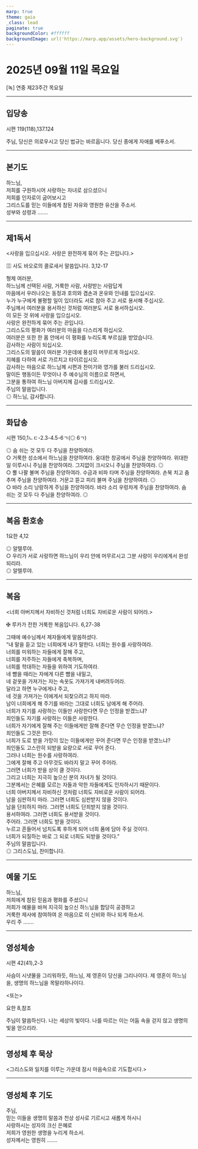 ```yaml
---
marp: true
theme: gaia
_class: lead
paginate: true
backgroundColor: #ffffff
backgroundImage: url('https://marp.app/assets/hero-background.svg')
---
```


# 2025년 09월 11일 목요일

[녹] 연중 제23주간 목요일  




---

## 입당송

시편 119(118),137.124

주님, 당신은 의로우시고 당신 법규는 바르옵니다. 당신 종에게 자애를 베푸소서.  
  


---

## 본기도

하느님,  
저희를 구원하시어 사랑하는 자녀로 삼으셨으니  
저희를 인자로이 굽어보시고  
그리스도를 믿는 이들에게 참된 자유와 영원한 유산을 주소서.  
성부와 성령과 …….  
  


---

## 제1독서

<사랑을 입으십시오. 사랑은 완전하게 묶어 주는 끈입니다.>

▥ 사도 바오로의 콜로새서 말씀입니다. 3,12-17

형제 여러분,  
하느님께 선택된 사람, 거룩한 사람, 사랑받는 사람답게  
마음에서 우러나오는 동정과 호의와 겸손과 온유와 인내를 입으십시오.  
누가 누구에게 불평할 일이 있더라도 서로 참아 주고 서로 용서해 주십시오.  
주님께서 여러분을 용서하신 것처럼 여러분도 서로 용서하십시오.  
이 모든 것 위에 사랑을 입으십시오.  
사랑은 완전하게 묶어 주는 끈입니다.  
그리스도의 평화가 여러분의 마음을 다스리게 하십시오.  
여러분은 또한 한 몸 안에서 이 평화를 누리도록 부르심을 받았습니다.  
감사하는 사람이 되십시오.  
그리스도의 말씀이 여러분 가운데에 풍성히 머무르게 하십시오.  
지혜를 다하여 서로 가르치고 타이르십시오.  
감사하는 마음으로 하느님께 시편과 찬미가와 영가를 불러 드리십시오.  
말이든 행동이든 무엇이나 주 예수님의 이름으로 하면서,  
그분을 통하여 하느님 아버지께 감사를 드리십시오.  
주님의 말씀입니다.  
◎ 하느님, 감사합니다.  
  


---

## 화답송

시편 150,1ㄴㄷ-2.3-4.5-6ㄱ(◎ 6ㄱ)

◎ 숨 쉬는 것 모두 다 주님을 찬양하여라.  
○ 거룩한 성소에서 하느님을 찬양하여라. 웅대한 창공에서 주님을 찬양하여라. 위대한 일 이루시니 주님을 찬양하여라. 그지없이 크시오니 주님을 찬양하여라. ◎  
○ 뿔 나팔 불며 주님을 찬양하여라. 수금과 비파 타며 주님을 찬양하여라. 손북 치고 춤추며 주님을 찬양하여라. 거문고 뜯고 피리 불며 주님을 찬양하여라. ◎  
○ 바라 소리 낭랑하게 주님을 찬양하여라. 바라 소리 우렁차게 주님을 찬양하여라. 숨 쉬는 것 모두 다 주님을 찬양하여라. ◎  
  


---

## 복음 환호송

1요한 4,12

◎ 알렐루야.  
○ 우리가 서로 사랑하면 하느님이 우리 안에 머무르시고 그분 사랑이 우리에게서 완성되리라.  
◎ 알렐루야.  
  


---

## 복음

<너희 아버지께서 자비하신 것처럼 너희도 자비로운 사람이 되어라.>

✠ 루카가 전한 거룩한 복음입니다. 6,27-38

그때에 예수님께서 제자들에게 말씀하셨다.  
“내 말을 듣고 있는 너희에게 내가 말한다. 너희는 원수를 사랑하여라.  
너희를 미워하는 자들에게 잘해 주고,  
너희를 저주하는 자들에게 축복하며,  
너희를 학대하는 자들을 위하여 기도하여라.  
네 뺨을 때리는 자에게 다른 뺨을 내밀고,  
네 겉옷을 가져가는 자는 속옷도 가져가게 내버려두어라.  
달라고 하면 누구에게나 주고,  
네 것을 가져가는 이에게서 되찾으려고 하지 마라.  
남이 너희에게 해 주기를 바라는 그대로 너희도 남에게 해 주어라.  
너희가 자기를 사랑하는 이들만 사랑한다면 무슨 인정을 받겠느냐?  
죄인들도 자기를 사랑하는 이들은 사랑한다.  
너희가 자기에게 잘해 주는 이들에게만 잘해 준다면 무슨 인정을 받겠느냐?  
죄인들도 그것은 한다.  
너희가 도로 받을 가망이 있는 이들에게만 꾸어 준다면 무슨 인정을 받겠느냐?  
죄인들도 고스란히 되받을 요량으로 서로 꾸어 준다.  
그러나 너희는 원수를 사랑하여라.  
그에게 잘해 주고 아무것도 바라지 말고 꾸어 주어라.  
그러면 너희가 받을 상이 클 것이다.  
그리고 너희는 지극히 높으신 분의 자녀가 될 것이다.  
그분께서는 은혜를 모르는 자들과 악한 자들에게도 인자하시기 때문이다.  
너희 아버지께서 자비하신 것처럼 너희도 자비로운 사람이 되어라.  
남을 심판하지 마라. 그러면 너희도 심판받지 않을 것이다.  
남을 단죄하지 마라. 그러면 너희도 단죄받지 않을 것이다.  
용서하여라. 그러면 너희도 용서받을 것이다.  
주어라. 그러면 너희도 받을 것이다.  
누르고 흔들어서 넘치도록 후하게 되어 너희 품에 담아 주실 것이다.  
너희가 되질하는 바로 그 되로 너희도 되받을 것이다.”  
주님의 말씀입니다.  
◎ 그리스도님, 찬미합니다.  
  


---

## 예물 기도

하느님,  
저희에게 참된 믿음과 평화를 주셨으니  
저희가 예물을 바쳐 지극히 높으신 하느님을 합당히 공경하고  
거룩한 제사에 참여하여 온 마음으로 이 신비와 하나 되게 하소서.  
우리 주 …….  
  


---

## 영성체송

시편 42(41),2-3

사슴이 시냇물을 그리워하듯, 하느님, 제 영혼이 당신을 그리나이다. 제 영혼이 하느님을, 생명의 하느님을 목말라하나이다.  
  
<또는>  
  
요한 8,참조  
  
주님이 말씀하신다. 나는 세상의 빛이다. 나를 따르는 이는 어둠 속을 걷지 않고 생명의 빛을 얻으리라.  


---

## 영성체 후 묵상

<그리스도와 일치를 이루는 가운데 잠시 마음속으로 기도합시다.>  


---

## 영성체 후 기도

주님,  
믿는 이들을 생명의 말씀과 천상 성사로 기르시고 새롭게 하시니  
사랑하시는 성자의 크신 은혜로  
저희가 영원한 생명을 누리게 하소서.  
성자께서는 영원히 …….